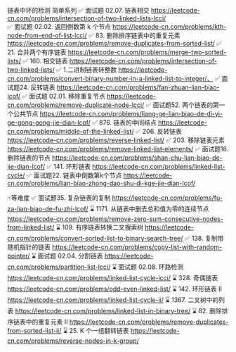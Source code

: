 链表中环的检测
简单系列
✅ 面试题 02.07. 链表相交 https://leetcode-cn.com/problems/intersection-of-two-linked-lists-lcci/  
✅ 面试题 02.02. 返回倒数第 k 个节点 https://leetcode-cn.com/problems/kth-node-from-end-of-list-lcci/
✅ 83. 删除排序链表中的重复元素 https://leetcode-cn.com/problems/remove-duplicates-from-sorted-list/
✅ 21. 合并两个有序链表 https://leetcode-cn.com/problems/merge-two-sorted-lists/
✅ 160. 相交链表 https://leetcode-cn.com/problems/intersection-of-two-linked-lists/
✅ 1.二进制链表转整数 https://leetcode-cn.com/problems/convert-binary-number-in-a-linked-list-to-integer/、
✅ 面试题24. 反转链表 https://leetcode-cn.com/problems/fan-zhuan-lian-biao-lcof/
✅ 面试题 02.01. 移除重复节点 https://leetcode-cn.com/problems/remove-duplicate-node-lcci/
✅ 面试题52. 两个链表的第一个公共节点 https://leetcode-cn.com/problems/liang-ge-lian-biao-de-di-yi-ge-gong-gong-jie-dian-lcof/
✅ 876. 链表的中间结点 https://leetcode-cn.com/problems/middle-of-the-linked-list/
✅ 206. 反转链表 https://leetcode-cn.com/problems/reverse-linked-list/
✅ 203. 移除链表元素 https://leetcode-cn.com/problems/remove-linked-list-elements/
✅ 面试题18. 删除链表的节点 https://leetcode-cn.com/problems/shan-chu-lian-biao-de-jie-dian-lcof/
✅ 141. 环形链表  https://leetcode-cn.com/problems/linked-list-cycle/
✅ 面试题22. 链表中倒数第k个节点  https://leetcode-cn.com/problems/lian-biao-zhong-dao-shu-di-kge-jie-dian-lcof/


🀄️等难度
✅ 面试题35. 复杂链表的复制   https://leetcode-cn.com/problems/fu-za-lian-biao-de-fu-zhi-lcof/
⌛️ 1171. 从链表中删去总和值为零的连续节点   https://leetcode-cn.com/problems/remove-zero-sum-consecutive-nodes-from-linked-list/
⌛️ 109. 有序链表转换二叉搜索树  https://leetcode-cn.com/problems/convert-sorted-list-to-binary-search-tree/
✅ 138. 复制带随机指针的链表    https://leetcode-cn.com/problems/copy-list-with-random-pointer/
⌛️ 面试题 02.04. 分割链表      https://leetcode-cn.com/problems/partition-list-lcci/
⌛️ 面试题 02.08. 环路检测      https://leetcode-cn.com/problems/linked-list-cycle-lcci/
⌛️ 328. 奇偶链表              https://leetcode-cn.com/problems/odd-even-linked-list/
⌛️ 142. 环形链表 II           https://leetcode-cn.com/problems/linked-list-cycle-ii/
⌛️ 1367. 二叉树中的列表        https://leetcode-cn.com/problems/linked-list-in-binary-tree/
⌛️ 82. 删除排序链表中的重复元素 II   https://leetcode-cn.com/problems/remove-duplicates-from-sorted-list-ii/
⌛️ 25. K 个一组翻转链表        https://leetcode-cn.com/problems/reverse-nodes-in-k-group/